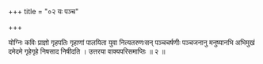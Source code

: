 +++
title = "०२ यः पञ्च"

+++

योग्निः कविः प्राज्ञो गृहपतिः गृहाणां पालयिता युवा नित्यतरुणःसन् पञ्चचर्षणीः पञ्चजनानु मनुष्यानभि अभिमुखं दमेदमे गृहेगृहे निषसाद निषीदति । उत्तरया वाक्यपरिसमाप्तिः ॥ २ ॥
